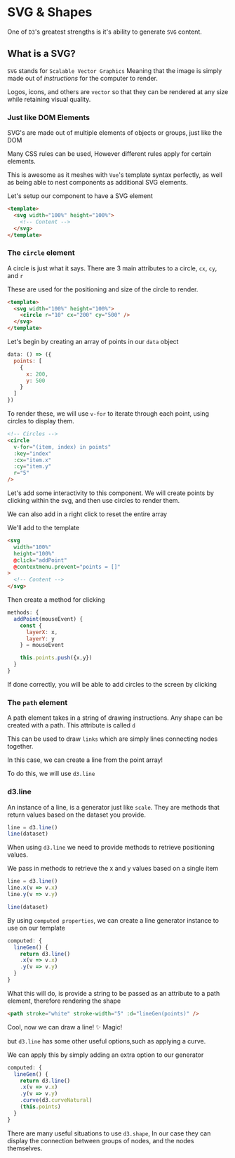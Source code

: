 # SVG & Shapes

One of `D3`'s greatest strengths is it's ability to generate `SVG` content.

## What is a SVG?

`SVG` stands for `Scalable Vector Graphics` Meaning that the image is simply made out of _instructions_ for the computer to render.

Logos, icons, and others are `vector` so that they can be rendered at any size while retaining visual quality.

### Just like DOM Elements

SVG's are made out of multiple elements of objects or groups, just like the DOM

Many CSS rules can be used, However different rules apply for certain elements.

This is awesome as it meshes with `Vue`'s template syntax perfectly, as well as being able to nest components as additional SVG elements.

Let's setup our component to have a SVG element

```html
<template>
  <svg width="100%" height="100%">
    <!-- Content -->
  </svg>
</template>
```

### The `circle` element

A circle is just what it says. There are 3 main attributes to a circle, `cx`, `cy`, and `r`

These are used for the positioning and size of the circle to render.

```html
<template>
  <svg width="100%" height="100%">
    <circle r="10" cx="200" cy="500" />
  </svg>
</template>
```

Let's begin by creating an array of points in our `data` object

```javascript
data: () => ({
  points: [
    {
      x: 200,
      y: 500
    }
  ]
})
```

To render these, we will use `v-for` to iterate through each point, using circles to display them.

```html
<!-- Circles -->
<circle
  v-for="(item, index) in points"
  :key="index"
  :cx="item.x"
  :cy="item.y"
  r="5"
/>
```

Let's add some interactivity to this component. We will create points by clicking within the svg, and then use circles to render them.

We can also add in a right click to reset the entire array

We'll add to the template

```html
<svg
  width="100%"
  height="100%"
  @click="addPoint"
  @contextmenu.prevent="points = []"
>
  <!-- Content -->
</svg>
```

Then create a method for clicking

```javascript
methods: {
  addPoint(mouseEvent) {
    const {
      layerX: x,
      layerY: y
    } = mouseEvent

    this.points.push({x,y})
  }
}
```

If done correctly, you will be able to add circles to the screen by clicking

### The `path` element

A path element takes in a string of drawing
instructions. Any shape can be created with a path. This attribute is called `d`

This can be used to draw `links` which are simply lines connecting nodes together.

In this case, we can create a line from the point array!

To do this, we will use `d3.line`

### d3.line

An instance of a line, is a generator just like `scale`. They are methods that return values based on the dataset you provide.

```javascript
line = d3.line()
line(dataset)
```

When using `d3.line` we need to provide methods to retrieve positioning values.

We pass in methods to retrieve the x and y values based on a single item

```javascript
line = d3.line()
line.x(v => v.x)
line.y(v => v.y)

line(dataset)
```

By using `computed properties`, we can create a line generator instance to use on our template

```javascript
computed: {
  lineGen() {
    return d3.line()
    .x(v => v.x)
    .y(v => v.y)
  }
}
```

What this will do, is provide a string to be passed as an attribute to a path element, therefore rendering the shape

```html
<path stroke="white" stroke-width="5" :d="lineGen(points)" />
```

Cool, now we can draw a line! ✨ Magic!

but `d3.line` has some other useful options,such as applying a curve.

We can apply this by simply adding an extra option to our generator

```javascript
computed: {
  lineGen() {
    return d3.line()
    .x(v => v.x)
    .y(v => v.y)
    .curve(d3.curveNatural)
    (this.points)
  }
}
```

There are many useful situations to use `d3.shape`, In our case they can display the connection between groups of nodes, and the nodes themselves.
